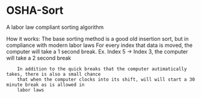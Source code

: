 # OSHA-Sort
A labor law compliant sorting algorithm

How it works:
    The base sorting method is a good old insertion sort, but in compliance with modern labor laws
		For every index that data is moved, the computer will take a 1 second break.
		Ex. Index 5 -> Index 3, the computer will take a 2 second break

		In addition to the quick breaks that the computer autimatically takes, there is also a small chance
		that when the computer clocks into its shift, will will start a 30 minute break as is allowed in
		labor laws
